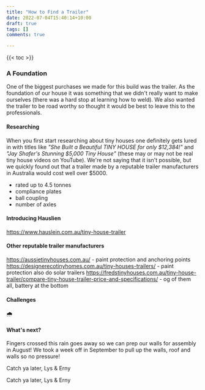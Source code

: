```yaml
---
title: "How to Find a Trailer"
date: 2022-07-04T15:40:14+10:00
draft: true
tags: []
comments: true

---
```


{{< toc >}}

### A Foundation

One of the biggest purchases we made for this build was the trailer. As the foundation of our house it was something that we didn't really want to make ourselves (there was a hard stop at learning how to weld). We also wanted the trailer to be road worthy so thought it would be best to leave this to the professionals. 

#### Researching
When you first start researching about tiny houses one definitely gets lured in with titles like _"She Built a Beautiful TINY HOUSE for only $12,384!"_ and _"Jay Shafer's Stunning $5,000 Tiny House"_ (these may or may not be real tiny house videos on YouTube). We're not saying that it isn't possible, but we quickly found out that a trailer made by a reputable trailer manufacturers in Australia would cost well over $5000. 

- rated up to 4.5 tonnes
- compliance plates 
- ball coupling
- number of axles

#### Introducing Hauslien
https://www.hauslein.com.au/tiny-house-trailer

#### Other reputable trailer manufacturers
https://aussietinyhouses.com.au/ - paint protection and anchoring points
https://designerecotinyhomes.com.au/tiny-houses-trailers/ - paint protection also do solar trailers
https://fredstinyhouses.com.au/tiny-house-trailer/compare-tiny-house-trailer-price-and-specifications/ - og of them all, battery at the bottom


#### Challenges
🌧️

#### What's next?
Fingers crossed this rain goes away so we can prep our walls for assembly in August! We took a week off in September to pull up the walls, roof and walls so no pressure!

Catch ya later,
Lys & Erny

Catch ya later,
Lys & Erny
